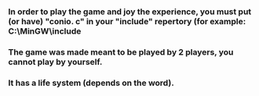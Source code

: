 ### In order to play the game and joy the experience, you must put (or have) "conio. c" in your "include" repertory (for example: C:\MinGW\include
### The game was made meant to be played by 2 players, you cannot play by yourself.
### It has a life system (depends on the word).
